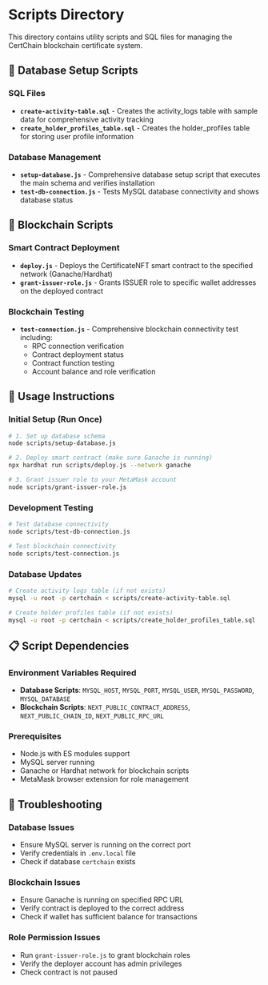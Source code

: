 # Scripts Directory

This directory contains utility scripts and SQL files for managing the CertChain blockchain certificate system.

## 📁 Database Setup Scripts

### SQL Files

- **`create-activity-table.sql`** - Creates the activity_logs table with sample data for comprehensive activity tracking
- **`create_holder_profiles_table.sql`** - Creates the holder_profiles table for storing user profile information

### Database Management

- **`setup-database.js`** - Comprehensive database setup script that executes the main schema and verifies installation
- **`test-db-connection.js`** - Tests MySQL database connectivity and shows database status

## 🔗 Blockchain Scripts

### Smart Contract Deployment

- **`deploy.js`** - Deploys the CertificateNFT smart contract to the specified network (Ganache/Hardhat)
- **`grant-issuer-role.js`** - Grants ISSUER role to specific wallet addresses on the deployed contract

### Blockchain Testing

- **`test-connection.js`** - Comprehensive blockchain connectivity test including:
  - RPC connection verification
  - Contract deployment status
  - Contract function testing
  - Account balance and role verification

## 🚀 Usage Instructions

### Initial Setup (Run Once)

```bash
# 1. Set up database schema
node scripts/setup-database.js

# 2. Deploy smart contract (make sure Ganache is running)
npx hardhat run scripts/deploy.js --network ganache

# 3. Grant issuer role to your MetaMask account
node scripts/grant-issuer-role.js
```

### Development Testing

```bash
# Test database connectivity
node scripts/test-db-connection.js

# Test blockchain connectivity
node scripts/test-connection.js
```

### Database Updates

```bash
# Create activity logs table (if not exists)
mysql -u root -p certchain < scripts/create-activity-table.sql

# Create holder profiles table (if not exists)
mysql -u root -p certchain < scripts/create_holder_profiles_table.sql
```

## 📋 Script Dependencies

### Environment Variables Required

- **Database Scripts**: `MYSQL_HOST`, `MYSQL_PORT`, `MYSQL_USER`, `MYSQL_PASSWORD`, `MYSQL_DATABASE`
- **Blockchain Scripts**: `NEXT_PUBLIC_CONTRACT_ADDRESS`, `NEXT_PUBLIC_CHAIN_ID`, `NEXT_PUBLIC_RPC_URL`

### Prerequisites

- Node.js with ES modules support
- MySQL server running
- Ganache or Hardhat network for blockchain scripts
- MetaMask browser extension for role management

## 🔧 Troubleshooting

### Database Issues

- Ensure MySQL server is running on the correct port
- Verify credentials in `.env.local` file
- Check if database `certchain` exists

### Blockchain Issues

- Ensure Ganache is running on specified RPC URL
- Verify contract is deployed to the correct address
- Check if wallet has sufficient balance for transactions

### Role Permission Issues

- Run `grant-issuer-role.js` to grant blockchain roles
- Verify the deployer account has admin privileges
- Check contract is not paused
